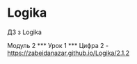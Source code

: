 # Logika
ДЗ з Logika


Модуль 2 *** Урок 1 *** Цифра 2 - https://zabeidanazar.github.io/Logika/2.1.2
